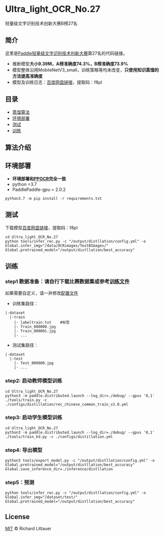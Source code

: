 # Ultra_light_OCR_No.27
轻量级文字识别技术创新大赛B榜27名

## 简介
这里是[Paddle轻量级文字识别技术创新大赛](https://aistudio.baidu.com/aistudio/competition/detail/75)第27名的代码链接。
- 推断模型**大小9.39M，A榜准确度74.3%，B榜准确度73.9%**
- 模型整体沿用MobileNetV3_small，训练策略等均未改变，**只使用知识蒸馏的方法提高准确度**
- 模型及训练日志：[百度网盘链接](https://pan.baidu.com/s/1y5cGG6CtZ4OI0BHrt2iosw)，提取码：f8pl 

## 目录
- [蒸馏算法](#算法介绍)
- [环境部署](#环境部署)
- [测试](#测试)
- [训练](#训练)

## 算法介绍

## 环境部署
- **环境部署和[PPOCR](https://github.com/PaddlePaddle/PaddleOCR)完全一致**
- python =3.7
- PaddlePaddle-gpu = 2.0.2
```
python3.7 -m pip install -r requirements.txt
```

## 测试
下载模型[百度网盘链接](https://pan.baidu.com/s/1y5cGG6CtZ4OI0BHrt2iosw)，提取码：f8pl 
```
cd Ultra_light_OCR_No.27
python tools/infer_rec.py -c "/output/distllation/config.yml" -o Global.infer_img="/data/OCRimages/TestBImages/" Global.pretrained_model="/output/distllation/best_accuracy"
```

## 训练
### step1 数据准备：请自行下载比赛数据集或参考[训练文件](https://github.com/simplify23/PaddleOCR/blob/release/2.1/doc/doc_ch/recognition.md )
如果需要自定义，请一并修改[配置文件](configs/)
- 训练集路径：
```
|-dataset
  |-train
    |- labeltrain.txt    #标签
    |- Train_000000.jpg
    |- Train_000001.jpg
    |- ...
```

- 测试集路径：
```
|-dataset
  |-test
    |- Test_000000.jpg
    |- ...
```

### step2: 启动教师模型训练
```
cd Ultra_light_OCR_No.27
python3 -m paddle.distributed.launch --log_dir=./debug/ --gpus '0,1' ./tools/train.py -c ./configs/distillation/rec_chinese_common_train_v2.0.yml
```

### step3: 启动学生模型训练
```
cd Ultra_light_OCR_No.27
python3 -m paddle.distributed.launch --log_dir=./debug/ --gpus '0,1' ./tools/train_kd.py -c ./configs/distillation.yml
```

### step4: 导出模型
```
python3 tools/export_model.py -c "/output/distllation/config.yml" -o Global.pretrained_model="/output/distllation/best_accuracy" Global.save_inference_dir=./inference/distllation
```
### step5：预测
```
python tools/infer_rec.py -c "/output/distllation/config.yml" -o Global.infer_img="/dataset/test/" Global.pretrained_model="/output/distllation/best_accuracy"
```

## License

[MIT](LICENSE) © Richard Littauer
